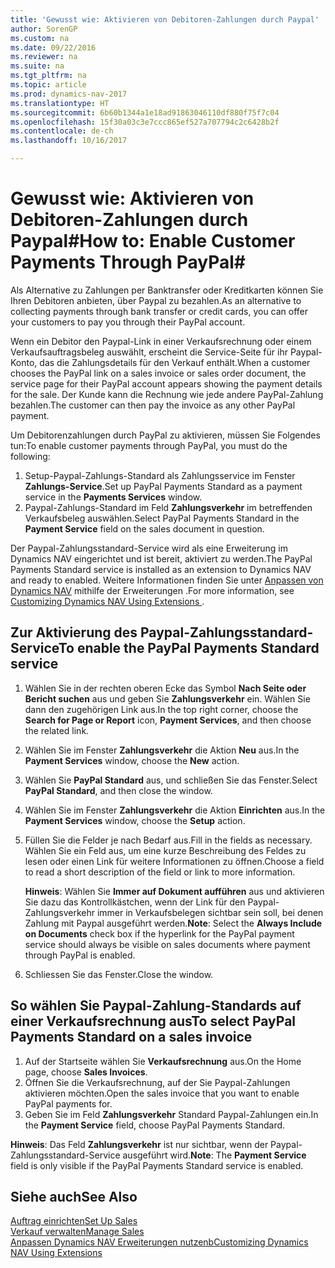 ```yaml
---
title: 'Gewusst wie: Aktivieren von Debitoren-Zahlungen durch Paypal'
author: SorenGP
ms.custom: na
ms.date: 09/22/2016
ms.reviewer: na
ms.suite: na
ms.tgt_pltfrm: na
ms.topic: article
ms.prod: dynamics-nav-2017
ms.translationtype: HT
ms.sourcegitcommit: 6b60b1344a1e18ad91863046110df880f75f7c04
ms.openlocfilehash: 15f30a03c3e7ccc865ef527a707794c2c6428b2f
ms.contentlocale: de-ch
ms.lasthandoff: 10/16/2017

---
```


# <a name="how-to-enable-customer-payments-through-paypal"></a><span data-ttu-id="6f7c9-102">Gewusst wie: Aktivieren von Debitoren-Zahlungen durch Paypal#</span><span class="sxs-lookup"><span data-stu-id="6f7c9-102">How to: Enable Customer Payments Through PayPal#</span></span>
<span data-ttu-id="6f7c9-103">Als Alternative zu Zahlungen per Banktransfer oder Kreditkarten können Sie Ihren Debitoren anbieten, über Paypal zu bezahlen.</span><span class="sxs-lookup"><span data-stu-id="6f7c9-103">As an alternative to collecting payments through bank transfer or credit cards, you can offer your customers to pay you through their PayPal account.</span></span>

<span data-ttu-id="6f7c9-104">Wenn ein Debitor den Paypal-Link in einer Verkaufsrechnung oder einem Verkaufsauftragsbeleg auswählt, erscheint die Service-Seite für ihr Paypal-Konto, das die Zahlungsdetails für den Verkauf enthält.</span><span class="sxs-lookup"><span data-stu-id="6f7c9-104">When a customer chooses the PayPal link on a sales invoice or sales order document, the service page for their PayPal account appears showing the payment details for the sale.</span></span> <span data-ttu-id="6f7c9-105">Der Kunde kann die Rechnung wie jede andere PayPal-Zahlung bezahlen.</span><span class="sxs-lookup"><span data-stu-id="6f7c9-105">The customer can then pay the invoice as any other PayPal payment.</span></span>

<span data-ttu-id="6f7c9-106">Um Debitorenzahlungen durch PayPal zu aktivieren, müssen Sie Folgendes tun:</span><span class="sxs-lookup"><span data-stu-id="6f7c9-106">To enable customer payments through PayPal, you must do the following:</span></span>

1. <span data-ttu-id="6f7c9-107">Setup-Paypal-Zahlungs-Standard als Zahlungsservice im Fenster **Zahlungs-Service**.</span><span class="sxs-lookup"><span data-stu-id="6f7c9-107">Set up PayPal Payments Standard as a payment service in the **Payments Services** window.</span></span>
2. <span data-ttu-id="6f7c9-108">Paypal-Zahlungs-Standard im Feld **Zahlungsverkehr** im betreffenden Verkaufsbeleg auswählen.</span><span class="sxs-lookup"><span data-stu-id="6f7c9-108">Select PayPal Payments Standard in the **Payment Service** field on the sales document in question.</span></span>

<span data-ttu-id="6f7c9-109">Der Paypal-Zahlungsstandard-Service wird als eine Erweiterung im Dynamics NAV eingerichtet und ist bereit, aktiviert zu werden.</span><span class="sxs-lookup"><span data-stu-id="6f7c9-109">The PayPal Payments Standard service is installed as an extension to Dynamics NAV and ready to enabled.</span></span> <span data-ttu-id="6f7c9-110">Weitere Informationen finden Sie unter [Anpassen von Dynamics NAV](ui-extensions.md) mithilfe der Erweiterungen .</span><span class="sxs-lookup"><span data-stu-id="6f7c9-110">For more information, see [Customizing Dynamics NAV Using Extensions ](ui-extensions.md).</span></span>

## <a name="to-enable-the-paypal-payments-standard-service"></a><span data-ttu-id="6f7c9-111">Zur Aktivierung des Paypal-Zahlungsstandard-Service</span><span class="sxs-lookup"><span data-stu-id="6f7c9-111">To enable the PayPal Payments Standard service</span></span>
1. <span data-ttu-id="6f7c9-112">Wählen Sie in der rechten oberen Ecke das Symbol **Nach Seite oder Bericht suchen** aus und geben Sie **Zahlungsverkehr** ein. Wählen Sie dann den zugehörigen Link aus.</span><span class="sxs-lookup"><span data-stu-id="6f7c9-112">In the top right corner, choose the **Search for Page or Report** icon, **Payment Services**, and then choose the related link.</span></span>  
2. <span data-ttu-id="6f7c9-113">Wählen Sie im Fenster **Zahlungsverkehr** die Aktion **Neu** aus.</span><span class="sxs-lookup"><span data-stu-id="6f7c9-113">In the **Payment Services** window, choose the **New** action.</span></span>
3. <span data-ttu-id="6f7c9-114">Wählen Sie **PayPal Standard** aus, und schließen Sie das Fenster.</span><span class="sxs-lookup"><span data-stu-id="6f7c9-114">Select **PayPal Standard**, and then close the window.</span></span>
4. <span data-ttu-id="6f7c9-115">Wählen Sie im Fenster **Zahlungsverkehr** die Aktion **Einrichten** aus.</span><span class="sxs-lookup"><span data-stu-id="6f7c9-115">In the **Payment Services** window, choose the **Setup** action.</span></span>
5. <span data-ttu-id="6f7c9-116">Füllen Sie die Felder je nach Bedarf aus.</span><span class="sxs-lookup"><span data-stu-id="6f7c9-116">Fill in the fields as necessary.</span></span> <span data-ttu-id="6f7c9-117">Wählen Sie ein Feld aus, um eine kurze Beschreibung des Feldes zu lesen oder einen Link für weitere Informationen zu öffnen.</span><span class="sxs-lookup"><span data-stu-id="6f7c9-117">Choose a field to read a short description of the field or link to more information.</span></span>

    <span data-ttu-id="6f7c9-118">**Hinweis**: Wählen Sie **Immer auf Dokument aufführen** aus und aktivieren Sie dazu das Kontrollkästchen, wenn der Link für den Paypal-Zahlungsverkehr immer in Verkaufsbelegen sichtbar sein soll, bei denen Zahlung mit Paypal ausgeführt werden.</span><span class="sxs-lookup"><span data-stu-id="6f7c9-118">**Note**: Select the **Always Include on Documents** check box if the hyperlink for the PayPal payment service should always be visible on sales documents where payment through PayPal is enabled.</span></span>

6. <span data-ttu-id="6f7c9-119">Schliessen Sie das Fenster.</span><span class="sxs-lookup"><span data-stu-id="6f7c9-119">Close the window.</span></span>

## <a name="to-select-paypal-payments-standard-on-a-sales-invoice"></a><span data-ttu-id="6f7c9-120">So wählen Sie Paypal-Zahlung-Standards auf einer Verkaufsrechnung aus</span><span class="sxs-lookup"><span data-stu-id="6f7c9-120">To select PayPal Payments Standard on a sales invoice</span></span>
1. <span data-ttu-id="6f7c9-121">Auf der Startseite wählen Sie **Verkaufsrechnung** aus.</span><span class="sxs-lookup"><span data-stu-id="6f7c9-121">On the Home page, choose **Sales Invoices**.</span></span>
2. <span data-ttu-id="6f7c9-122">Öffnen Sie die Verkaufsrechnung, auf der Sie Paypal-Zahlungen aktivieren möchten.</span><span class="sxs-lookup"><span data-stu-id="6f7c9-122">Open the sales invoice that you want to enable PayPal payments for.</span></span>
3. <span data-ttu-id="6f7c9-123">Geben Sie im Feld **Zahlungsverkehr** Standard Paypal-Zahlungen ein.</span><span class="sxs-lookup"><span data-stu-id="6f7c9-123">In the **Payment Service** field, choose PayPal Payments Standard.</span></span>

<span data-ttu-id="6f7c9-124">**Hinweis**: Das Feld **Zahlungsverkehr** ist nur sichtbar, wenn der Paypal-Zahlungsstandard-Service ausgeführt wird.</span><span class="sxs-lookup"><span data-stu-id="6f7c9-124">**Note**: The **Payment Service** field is only visible if the PayPal Payments Standard service is enabled.</span></span>   

## <a name="see-also"></a><span data-ttu-id="6f7c9-125">Siehe auch</span><span class="sxs-lookup"><span data-stu-id="6f7c9-125">See Also</span></span>  
[<span data-ttu-id="6f7c9-126">Auftrag einrichten</span><span class="sxs-lookup"><span data-stu-id="6f7c9-126">Set Up Sales</span></span>](sales-setup-sales.md)  
[<span data-ttu-id="6f7c9-127">Verkauf verwalten</span><span class="sxs-lookup"><span data-stu-id="6f7c9-127">Manage Sales</span></span>](sales-manage-sales.md)  
[<span data-ttu-id="6f7c9-128">Anpassen Dynamics NAV Erweiterungen nutzenb</span><span class="sxs-lookup"><span data-stu-id="6f7c9-128">Customizing Dynamics NAV Using Extensions</span></span>](ui-extensions.md)


